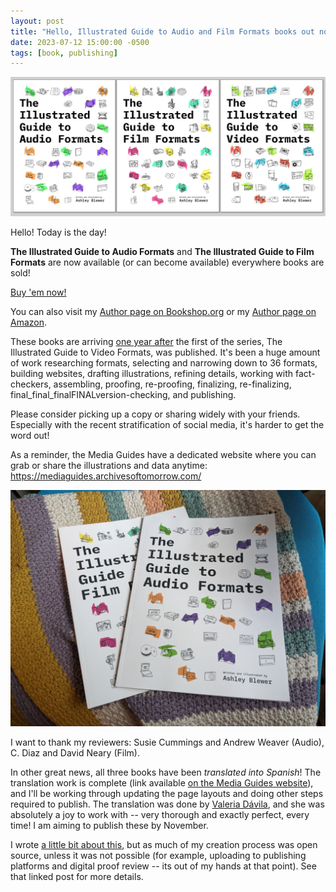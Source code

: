 ```yaml
---
layout: post
title: "Hello, Illustrated Guide to Audio and Film Formats books out now!"
date: 2023-07-12 15:00:00 -0500
tags: [book, publishing]
---
```


![trio of books](/images/trio.jpg)

Hello! Today is the day! 

**The Illustrated Guide to Audio Formats** and **The Illustrated Guide to Film Formats** are now available (or can become available) everywhere books are sold!

[Buy 'em now!](https://mediaguides.archivesoftomorrow.com/books/)

You can also visit my [Author page on Bookshop.org](https://bookshop.org/contributors/ashley-blewer) or my [Author page on Amazon](https://www.amazon.com/stores/Ashley-Blewer/author/B0B6CW37SQ).

These books are arriving [one year after](https://bits.ashleyblewer.com/blog/2022/08/06/the-illustrated-guide-to-video-formats-now-available/) the first of the series, The Illustrated Guide to Video Formats, was published. It's been a huge amount of work researching formats, selecting and narrowing down to 36 formats, building websites, drafting illustrations, refining details, working with fact-checkers, assembling, proofing, re-proofing, finalizing, re-finalizing, final_final_finalFINALversion-checking, and publishing.

Please consider picking up a copy or sharing widely with your friends. Especially with the recent stratification of social media, it's harder to get the word out!

As a reminder, the Media Guides have a dedicated website where you can grab or share the illustrations and data anytime: https://mediaguides.archivesoftomorrow.com/

![new media guides](/images/new-media-guides.jpg)

I want to thank my reviewers: Susie Cummings and Andrew Weaver (Audio), C. Diaz and David Neary (Film).

In other great news, all three books have been *translated into Spanish*! The translation work is complete (link available [on the Media Guides website](https://mediaguides.archivesoftomorrow.com/data/)), and I'll be working through updating the page layouts and doing other steps required to publish. The translation was done by [Valeria Dávila](https://www.linkedin.com/in/valeriadavila), and she was absolutely a joy to work with -- very thorough and exactly perfect, every time! I am aiming to publish these by November.

I wrote [a little bit about this](https://bits.ashleyblewer.com/blog/2022/05/09/accidentally-making-a-book-video-format-illustrations/), but as much of my creation process was open source, unless it was not possible (for example, uploading to publishing platforms and digital proof review -- its out of my hands at that point). See that linked post for more details.